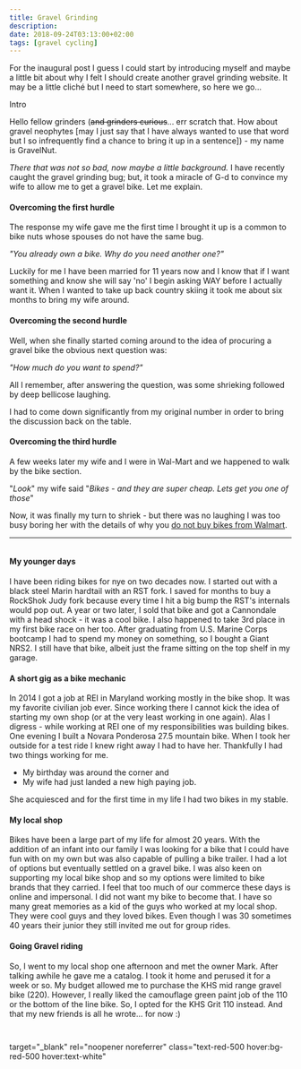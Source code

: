 ```yaml
---
title: Gravel Grinding
description:
date: 2018-09-24T03:13:00+02:00
tags: [gravel cycling]
---
```


<div class=“text-lg m-2”>
<p class="mb-2"><p>For the inaugural post I guess I could start by introducing myself and maybe a little bit about why I felt I should create another gravel grinding website. It may be a little cliché but I need to start somewhere, so here we go...</p>

<p class="mt-2 mb-2 font-semibold">Intro</p>

<p>Hello fellow grinders (<del>and grinders curious</del>... err scratch that. How about gravel neophytes [may I just say that I have always wanted to use that word but I so infrequently find a chance to bring it up in a sentence]) - my name is GravelNut. </p>


<p><em>There that was not so bad, now maybe a little background.&nbsp;</em>I have recently caught the gravel grinding bug; but, it took a miracle of G-d to convince my wife to allow me to get a gravel bike. Let me explain.</p>


<h4>Overcoming the first hurdle</h4>


<p>The response my wife gave me the first time I brought it up is a common to bike nuts whose spouses do not have the same bug.</p>


<p><em>"You already own a bike. Why do you need another one?"</em></p>


<p>Luckily for me I have been married for 11 years now and I know that if I want something and know she will say 'no' I begin asking WAY before I actually want it. When I wanted to take up back country skiing it took me about six months to bring my wife around. </p>


<h4>Overcoming the second hurdle</h4>


<p>Well, when she finally started coming around to the idea of procuring a gravel bike the obvious next question was:</p>


<p><em>"How much do you want to spend?"</em></p>


<p>All I remember, after answering the question, was some shrieking followed by deep bellicose laughing. </p>


<p>I had to come down significantly from my original number in order to bring the discussion back on the table.</p>


<h4>Overcoming the third hurdle</h4>


<p>A few weeks later my wife and I were in Wal-Mart and we happened to walk by the bike section.</p>


<p>"<em>Look</em>" my wife said "<em>Bikes - and they are super cheap. Lets get you one of those</em>"</p>


<p>Now, it was finally my turn to shriek - but there was no laughing I was too busy boring her with the details of why you <a href="https://youtu.be/wkMnk_eCDQU" target="_blank" rel="noopener">do not buy bikes from Walmart</a>.</p>


<hr class="wp-block-separator"/>

<figure class="wp-block-image alignwide"><img src="http://167.99.99.159/wp-content/uploads/2018/09/gravel-riding-gravel-grinding-gravel-cyclist-bicycles-bike-riding-adventure-cyclist-blue-sky.jpg" alt="" class="wp-image-44"/></figure>


<h4>My younger days</h4>


<p>I have been riding bikes for nye on two decades now. I started out with a black steel Marin hardtail with an RST fork. I saved for months to buy a RockShok Judy fork because every time I hit a big bump the RST's internals would pop out. A year or two later, I sold that bike and got a Cannondale with a head shock - it was a cool bike. I also happened to take 3rd place in my first bike race on her too. After graduating from U.S. Marine Corps bootcamp I had to spend my money on&nbsp;something, so I bought a Giant NRS2. I still have that bike, albeit just the frame sitting on the top shelf in my garage.</p>


<h4>A short gig as a bike mechanic</h4>


<p>In 2014 I got a job at REI in Maryland working mostly in the bike shop. It was my favorite civilian job ever. Since working there I cannot kick the idea of starting my own shop (or at the very least working in one again). Alas I digress - while working at REI one of my responsibilities was building bikes. One evening I built a Novara Ponderosa 27.5 mountain bike. When I took her outside for a test ride I knew right away I had to have her. Thankfully I had two things working for me.</p>


<ul><li>My birthday was around the corner and</li><li>My wife had just landed a new high paying job.</li></ul>


<p>She acquiesced and for the first time in my life I had two bikes in my stable.&nbsp;</p>


<h4>My local shop</h4>


<p>Bikes have been a large part of my life for almost 20 years. With the addition of an infant into our family I was looking for a bike that I could have fun with on my own but was also capable of pulling a bike trailer. I had a lot of options but eventually settled on a gravel bike. I was also keen on supporting my local bike shop and so my options were limited to bike brands that they carried. I feel that too much of our commerce these days is online and impersonal. I did not want my bike to become that. I have so many great memories as a kid of the guys who worked at my local shop. They were cool guys and they loved bikes. Even though I was 30 sometimes 40 years their junior they still invited me out for group rides.</p>


<h4>Going Gravel riding</h4>


<p>So, I went to my local shop one afternoon and met the owner Mark. After talking awhile he gave me a catalog. I took it home and perused it for a week or so. My budget allowed me to purchase the KHS mid range gravel bike (220). However, I really liked the camouflage green paint job of the 110 or the bottom of the line bike. So, I opted for the KHS Grit 110 instead. And that my new friends is all he wrote... for now :)</p>


<figure class="wp-block-image alignwide"><img src="http://157.230.153.196/wp-content/uploads/2018/09/gravel-riding-gravel-grinding-gravel-cyclist-bicycles-bike-riding-adventure-cyclist-khs-grit-110-sunset.jpg" alt="" class="wp-image-39"/></figure>

</p>

<img class="w-8/12 rounded-lg shadow-lg mx-auto" src="" alt="" />
</div>

target="_blank" rel="noopener noreferrer" class="text-red-500 hover:bg-red-500 hover:text-white"